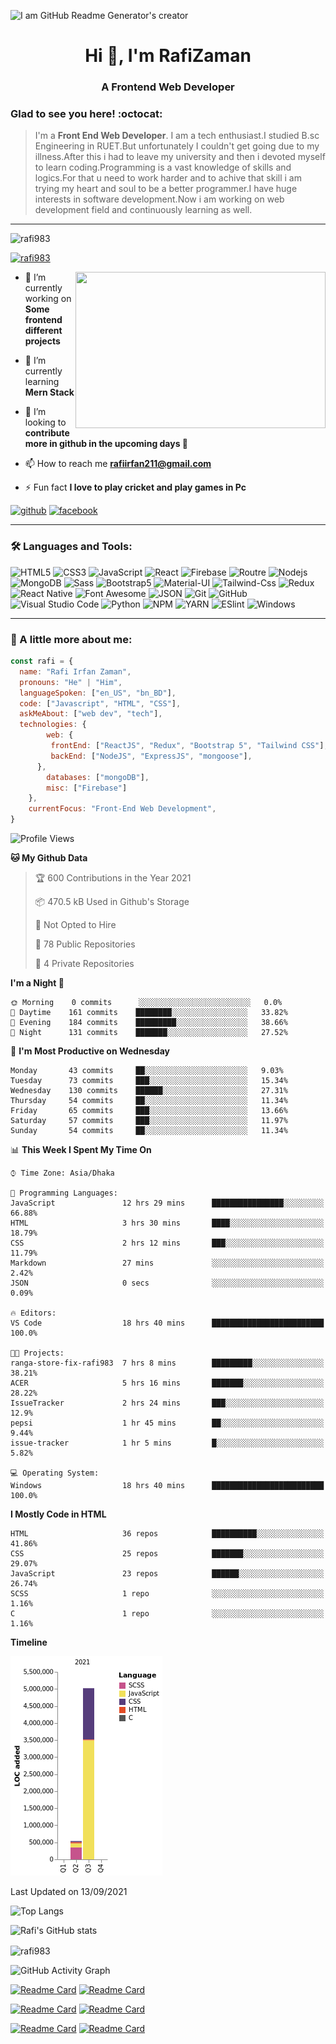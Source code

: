 

![I am GitHub Readme Generator's creator](https://analyticsinsight.b-cdn.net/wp-content/uploads/2020/11/Artificial-Intelligence-5.jpg)

<h1 align="center">Hi 👋, I'm RafiZaman</h1>
<h3 align="center">A Frontend Web Developer</h3>

### Glad to see you here! :octocat:

> I'm a **Front End Web Developer**. I am a tech enthusiast.I studied B.sc Engineering in RUET.But unfortunately I couldn't get going due to my illness.After this i had to leave my university and then i devoted myself to learn coding.Programming is a vast knowledge of skills and logics.For that u need to work harder and to achive that skill i am trying my heart and soul to be a better programmer.I have huge interests in software development.Now i am working on web development field and continuously learning as well.
---

<p align="left"> <img src="https://komarev.com/ghpvc/?username=rafi983&label=Profile%20views&color=0e75b6&style=flat" alt="rafi983" /> </p>

<p align="left"> <a href="https://github.com/ryo-ma/github-profile-trophy"><img src="https://github-profile-trophy.vercel.app/?username=rafi983" alt="rafi983" /></a> </p>


<img align="right" height="250" width="400" src="https://cdn.dribbble.com/users/1162077/screenshots/4649464/skatter-programmer.gif">

- 🔭 I’m currently working on **Some frontend different projects**

- 🌱 I’m currently learning **Mern Stack**

- 👯 I’m looking to **contribute more in github in the upcoming days 🤣**

- 📫 How to reach me **rafiirfan211@gmail.com**

- ⚡ Fun fact **I love to play cricket and play games in Pc**

[<img src='https://cdn.jsdelivr.net/npm/simple-icons@3.0.1/icons/github.svg' alt='github' height='40'>](https://github.com/rafi983)  [<img src='https://cdn.jsdelivr.net/npm/simple-icons@3.0.1/icons/facebook.svg' alt='facebook' height='40'>](https://www.facebook.com/rafi983)  



---


### 🛠 Languages and Tools:

![HTML5](https://img.shields.io/badge/-HTML5-000000?style=flat&logo=html5&logoColor=ffffff&labelColor=E34F26)
![CSS3](https://img.shields.io/badge/-CSS3-000000?style=flat&logo=css3&logoColor=ffffff&labelColor=1572B6)
![JavaScript](https://img.shields.io/badge/-JavaScript-000000?style=flat&logo=javascript)
![React](https://img.shields.io/badge/-React-000000?style=flat&logo=react)
![Firebase](https://img.shields.io/badge/-firebase-000000?style=flat&logo=firebase)
![Routre](https://img.shields.io/badge/-Router-000000?style=flat&logo=react-router)
![Nodejs](https://img.shields.io/badge/-Nodejs-000000?style=flat&logo=Node.js)
![MongoDB](https://img.shields.io/badge/-MongoDB-000000?style=flat&logo=mongodb&labelColor=ffffff)
![Sass](https://img.shields.io/badge/-SCSS-000000?style=flat&logo=sass&logoColor=ffffff&labelColor=%23CC6699)
![Bootstrap5](https://img.shields.io/badge/-Bootstrap%205-000000?style=flat&logo=bootstrap&logoColor=ffffff&labelColor=563D7C)
![Material-UI](https://img.shields.io/badge/-Material%20UI-000000?style=flat&logo=Material%20UI&logoColor=ffffff&labelColor=0081CB)
![Tailwind-Css](https://img.shields.io/badge/-Tailwind%20CSS-000000?style=flat&logo=tailwindcss&logoColor=ffffff&labelColor=0081CB)
![Redux](https://img.shields.io/badge/-Redux-000000?style=flat&logo=redux&logoColor=764ABC&labelColor=ffffff)
![React Native](https://img.shields.io/badge/-React%20Native-000000?style=flat&logo=react&labelColor=000000)
![Font Awesome](https://img.shields.io/badge/-font%20awesome-000000?style=flat&logo=font-awesome&logoColor=339AF0&labelColor=ffffff)
![JSON](https://img.shields.io/badge/-JSON-000000?style=flat&logo=JSON&logoColor=000000&labelColor=ffffff)
![Git](https://img.shields.io/badge/-Git-000000?style=flat&logo=git&logoColor=F05032&labelColor=ffffff)
![GitHub](https://img.shields.io/badge/-GitHub-000000?style=flat&logo=github&logoColor=000000&labelColor=ffffff)
![Visual Studio Code](https://img.shields.io/badge/-VSCode-000000?style=flat&logo=visual-studio-code&labelColor=007ACC)
![Python](https://img.shields.io/badge/-Python-000000?style=flat&logo=python&logoColor=ffffff&labelColor=563D7C)
![NPM](https://img.shields.io/badge/-npm-000000?style=flat&logo=npm&labelColor=ffffff)
![YARN](https://img.shields.io/badge/-yarn-000000?style=flat&logo=yarn)
![ESlint](https://img.shields.io/badge/-ESlint-000000?style=flat&logo=ESlint&labelColor=4B32C3)
![Windows](https://img.shields.io/badge/-Windows-000000?style=flat&logo=windows&logoColor=ffffff&labelColor=0078D6)


---



### :boy: A little more about me:

```javascript
const rafi = {
  name: "Rafi Irfan Zaman",
  pronouns: "He" | "Him",
  languageSpoken: ["en_US", "bn_BD"],
  code: ["Javascript", "HTML", "CSS"],
  askMeAbout: ["web dev", "tech"],
  technologies: {
        web: {
         frontEnd: ["ReactJS", "Redux", "Bootstrap 5", "Tailwind CSS"],
         backEnd: ["NodeJS", "ExpressJS", "mongoose"],
      },
        databases: ["mongoDB"],
        misc: ["Firebase"]
    },
    currentFocus: "Front-End Web Development",
}
```

<!--START_SECTION:waka-->
![Profile Views](http://img.shields.io/badge/Profile%20Views-359-blue)

**🐱 My Github Data** 

> 🏆 600 Contributions in the Year 2021
 > 
> 📦 470.5 kB Used in Github's Storage 
 > 
> 🚫 Not Opted to Hire
 > 
> 📜 78 Public Repositories 
 > 
> 🔑 4 Private Repositories  
 > 
**I'm a Night 🦉** 

```text
🌞 Morning    0 commits      ░░░░░░░░░░░░░░░░░░░░░░░░░   0.0% 
🌆 Daytime    161 commits    ████████░░░░░░░░░░░░░░░░░   33.82% 
🌃 Evening    184 commits    █████████░░░░░░░░░░░░░░░░   38.66% 
🌙 Night      131 commits    ███████░░░░░░░░░░░░░░░░░░   27.52%

```
📅 **I'm Most Productive on Wednesday** 

```text
Monday       43 commits     ██░░░░░░░░░░░░░░░░░░░░░░░   9.03% 
Tuesday      73 commits     ███░░░░░░░░░░░░░░░░░░░░░░   15.34% 
Wednesday    130 commits    ██████░░░░░░░░░░░░░░░░░░░   27.31% 
Thursday     54 commits     ██░░░░░░░░░░░░░░░░░░░░░░░   11.34% 
Friday       65 commits     ███░░░░░░░░░░░░░░░░░░░░░░   13.66% 
Saturday     57 commits     ███░░░░░░░░░░░░░░░░░░░░░░   11.97% 
Sunday       54 commits     ██░░░░░░░░░░░░░░░░░░░░░░░   11.34%

```


📊 **This Week I Spent My Time On** 

```text
⌚︎ Time Zone: Asia/Dhaka

💬 Programming Languages: 
JavaScript               12 hrs 29 mins      ████████████████░░░░░░░░░   66.88% 
HTML                     3 hrs 30 mins       ████░░░░░░░░░░░░░░░░░░░░░   18.79% 
CSS                      2 hrs 12 mins       ███░░░░░░░░░░░░░░░░░░░░░░   11.79% 
Markdown                 27 mins             ░░░░░░░░░░░░░░░░░░░░░░░░░   2.42% 
JSON                     0 secs              ░░░░░░░░░░░░░░░░░░░░░░░░░   0.09%

🔥 Editors: 
VS Code                  18 hrs 40 mins      █████████████████████████   100.0%

🐱‍💻 Projects: 
ranga-store-fix-rafi983  7 hrs 8 mins        █████████░░░░░░░░░░░░░░░░   38.21% 
ACER                     5 hrs 16 mins       ███████░░░░░░░░░░░░░░░░░░   28.22% 
IssueTracker             2 hrs 24 mins       ███░░░░░░░░░░░░░░░░░░░░░░   12.9% 
pepsi                    1 hr 45 mins        ██░░░░░░░░░░░░░░░░░░░░░░░   9.44% 
issue-tracker            1 hr 5 mins         █░░░░░░░░░░░░░░░░░░░░░░░░   5.82%

💻 Operating System: 
Windows                  18 hrs 40 mins      █████████████████████████   100.0%

```

**I Mostly Code in HTML** 

```text
HTML                     36 repos            ██████████░░░░░░░░░░░░░░░   41.86% 
CSS                      25 repos            ███████░░░░░░░░░░░░░░░░░░   29.07% 
JavaScript               23 repos            ██████░░░░░░░░░░░░░░░░░░░   26.74% 
SCSS                     1 repo              ░░░░░░░░░░░░░░░░░░░░░░░░░   1.16% 
C                        1 repo              ░░░░░░░░░░░░░░░░░░░░░░░░░   1.16%

```


**Timeline**

![Chart not found](https://raw.githubusercontent.com/rafi983/rafi983/main/charts/bar_graph.png) 


 Last Updated on 13/09/2021
<!--END_SECTION:waka-->




![Top Langs](https://github-readme-stats.vercel.app/api/top-langs/?username=rafi983&theme=vision-friendly-dark)

![Rafi's GitHub stats](https://github-readme-stats.vercel.app/api?username=rafi983&show_icons=true&theme=vision-friendly-dark)

<p><img align="center" src="https://github-readme-streak-stats.herokuapp.com/?user=rafi983&theme=vision-friendly-dark" alt="rafi983" /></p>

![GitHub Activity Graph](https://activity-graph.herokuapp.com/graph?username=rafi983)  



[![Readme Card](https://github-readme-stats.vercel.app/api/pin/?username=rafi983&repo=FancySlider&theme=omni)](https://github.com/rafi983/FancySlider)
[![Readme Card](https://github-readme-stats.vercel.app/api/pin/?username=rafi983&repo=Tic-Tac-Toe&theme=omni)](https://github.com/rafi983/Tic-Tac-Toe)

[![Readme Card](https://github-readme-stats.vercel.app/api/pin/?username=rafi983&repo=Hungry-Monster&theme=omni)](https://github.com/rafi983/Hungry-Monster)
[![Readme Card](https://github-readme-stats.vercel.app/api/pin/?username=rafi983&repo=WeatherApp-Js&theme=omni)](https://github.com/rafi983/WeatherApp-Js)


[![Readme Card](https://github-readme-stats.vercel.app/api/pin/?username=rafi983&repo=Natours&theme=omni)](https://github.com/rafi983/Natours)
[![Readme Card](https://github-readme-stats.vercel.app/api/pin/?username=rafi983&repo=Glassmorphism-Calculator&theme=omni)](https://github.com/rafi983/Glassmorphism-Calculator)

